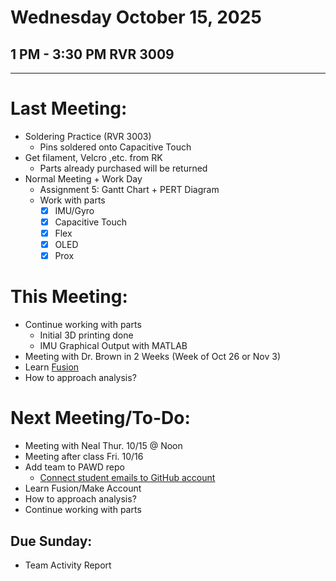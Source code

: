 # Wednesday October 15, 2025
## 1 PM - 3:30 PM RVR 3009
---
# Last Meeting:
- Soldering Practice (RVR 3003)
	- Pins soldered onto Capacitive Touch
- Get filament, Velcro ,etc. from RK
	- Parts already purchased will be returned
- Normal Meeting + Work Day
	- Assignment 5: Gantt Chart + PERT Diagram
	- Work with parts
		- [x] IMU/Gyro
		- [x] Capacitive Touch
		- [x] Flex
		- [x] OLED
		- [x] Prox
# This Meeting:
- Continue working with parts
    - Initial 3D printing done
    - IMU Graphical Output with MATLAB 
- Meeting with Dr. Brown in 2 Weeks (Week of Oct 26 or Nov 3)
- Learn [Fusion](https://www.autodesk.com/products/fusion-360/personal)
- How to approach analysis?
# Next Meeting/To-Do:
- Meeting with Neal Thur. 10/15 @ Noon
- Meeting after class Fri. 10/16
- Add team to PAWD repo
    - [Connect student emails to GitHub account](https://education.github.com/pack)
- Learn Fusion/Make Account
- How to approach analysis?
- Continue working with parts
## Due Sunday:
- Team Activity Report